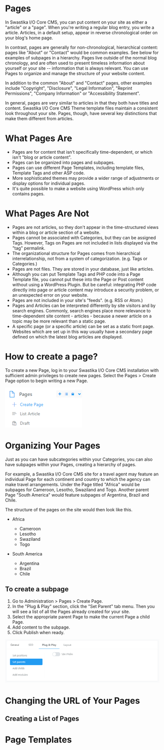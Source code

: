 # Pages

In Swastika I/O Core CMS, you can put content on your site as either a "article" or a "page". When you're writing a regular blog entry, you write a article. Articles, in a default setup, appear in reverse chronological order on your blog's home page.

In contrast, pages are generally for non-chronological, hierarchical content: pages like "About" or "Contact" would be common examples. See below for examples of subpages in a hierarchy. Pages live outside of the normal blog chronology, and are often used to present timeless information about yourself or your site -- information that is always relevant. You can use Pages to organize and manage the structure of your website content.

In addition to the common "About" and "Contact" pages, other examples include "Copyright", "Disclosure", "Legal Information", "Reprint Permissions", "Company Information" or "Accessibility Statement".

In general, pages are very similar to articles in that they both have titles and content. Swastika I/O Core CMS Theme template files maintain a consistent look throughout your site. Pages, though, have several key distinctions that make them different from articles.

# What Pages Are

- Pages are for content that isn't specifically time-dependent, or which isn't "blog or article content".
- Pages can be organized into pages and subpages.
- Pages can use different Page Templates, including template files, Template Tags and other ASP code.
- More sophisticated themes may provide a wider range of adjustments or display options for individual pages.
- It's quite possible to make a website using WordPress which only contains pages.

# What Pages Are Not
- Pages are not articles, so they don't appear in the time-structured views within a blog or article section of a website.
- Pages cannot be associated with Categories, but they can be assigned Tags. However, Tags on Pages are not included in lists displayed via the "tag" permalink.
- The organizational structure for Pages comes from hierarchical interrelationship, not from a system of categorization. (e.g. Tags or Categories.)
- Pages are not files. They are stored in your database, just like articles.
- Although you can put Template Tags and PHP code into a Page Template file, you cannot put these into the Page or Post content without using a WordPress Plugin. But be careful: integrating PHP code directly into page or article content may introduce a security problem, or an unexpected error on your website.
- Pages are not included in your site's "feeds". (e.g. RSS or Atom.)
- Pages and Articles can be interpreted differently by site visitors and by search engines. Commonly, search engines place more relevance to time-dependent site content - articles - because a newer article on a topic may be more relevant than a static page.
- A specific page (or a specific article) can be set as a static front page. Websites which are set up in this way usually have a secondary page defined on which the latest blog articles are displayed.

# How to create a page?

To create a new Page, log in to your Swastika I/O Core CMS installation with sufficient admin privileges to create new pages. Select the Pages > Create Page option to begin writing a new Page.

 ![Pages > Create Page](_images/page/create-page.png)

# Organizing Your Pages

Just as you can have subcategories within your Categories, you can also have subpages within your Pages, creating a hierarchy of pages.

For example, a Swastika I/O Core CMS site for a travel agent may feature an individual Page for each continent and country to which the agency can make travel arrangements. Under the Page titled "Africa" would be subpages for Cameroon, Lesotho, Swaziland and Togo. Another parent Page "South America" would feature subpages of Argentina, Brazil and Chile.

The structure of the pages on the site would then look like this.

- Africa
  - Cameroon
  - Lesotho
  - Swaziland
  - Togo

- South America
  - Argentina
  - Brazil
  - Chile

## To create a subpage

1. Go to Administration > Pages > Create Page.
2. In the "Plug & Play" section, click the "Set Parent" tab menu. Then you will see a list of all the Pages already created for your site.
3. Select the appropriate parent Page to make the current Page a child Page.
5. Add content to the subpage.
6. Click Publish when ready.

![To create a subpage](_images/page/set-parent-pages.png)

# Changing the URL of Your Pages
## Creating a List of Pages

# Page Templates